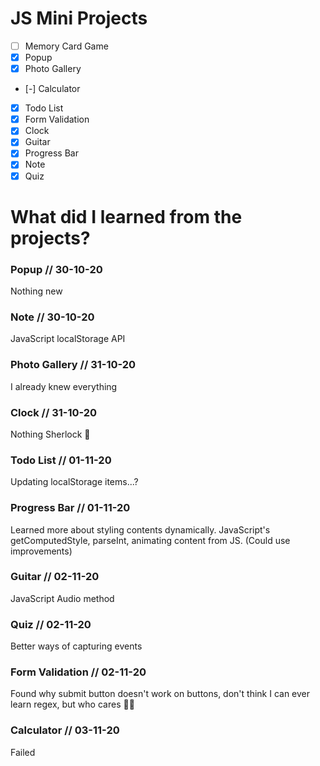 # JS Mini Projects

- [ ] Memory Card Game
- [x] Popup
- [x] Photo Gallery
- [-] Calculator
- [x] Todo List
- [x] Form Validation
- [x] Clock
- [x] Guitar
- [x] Progress Bar
- [x] Note
- [x] Quiz

# What did I learned from the projects?

### Popup // 30-10-20

Nothing new

### Note // 30-10-20

JavaScript localStorage API

### Photo Gallery // 31-10-20

I already knew everything

### Clock // 31-10-20

Nothing Sherlock 🔎

### Todo List // 01-11-20

Updating localStorage items...?

### Progress Bar // 01-11-20

Learned more about styling contents dynamically. JavaScript's getComputedStyle, parseInt, animating content from JS.
(Could use improvements)

### Guitar // 02-11-20

JavaScript Audio method

### Quiz // 02-11-20

Better ways of capturing events

### Form Validation // 02-11-20

Found why submit button doesn't work on buttons, don't think I can ever learn regex, but who cares 🤷‍♂️

### Calculator // 03-11-20

Failed
